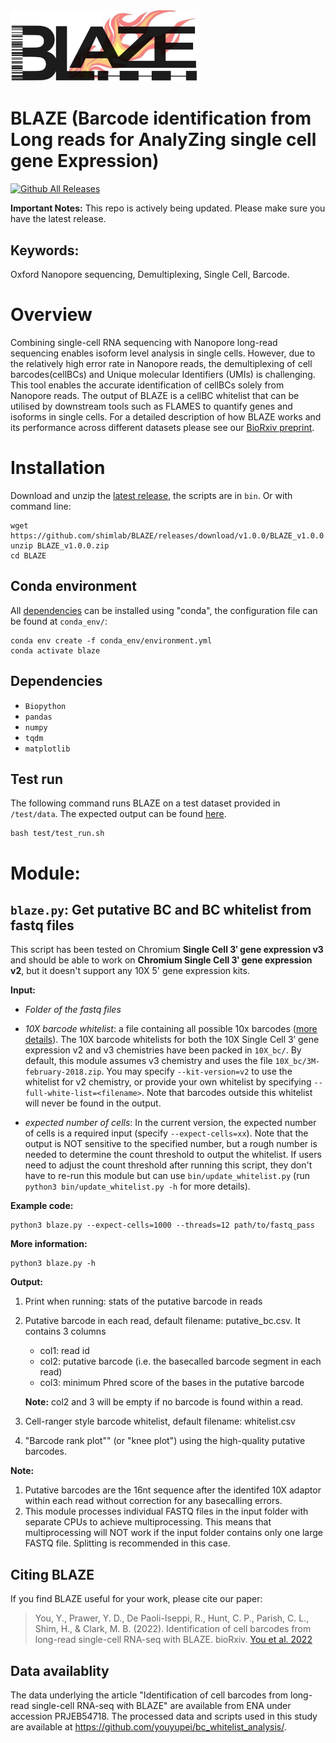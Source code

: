 <img src="logo.png" width="300"/>

# BLAZE (Barcode identification from Long reads for AnalyZing single cell gene Expression)
[![Github All Releases](https://img.shields.io/github/downloads/shimlab/BLAZE/total.svg)](https://github.com/shimlab/BLAZE/releases/download/v1.0.0/BLAZE_v1.0.0.zip)

**Important Notes:** This repo is actively being updated. Please make sure you have the latest release.

## Keywords:
Oxford Nanopore sequencing, Demultiplexing, Single Cell, Barcode.

# Overview
Combining single-cell RNA sequencing with Nanopore long-read sequencing enables isoform level analysis in single cells. However, due to the relatively high error rate in Nanopore reads, the demultiplexing of cell barcodes(cellBCs) and Unique molecular Identifiers (UMIs) is challenging. This tool enables the accurate identification of cellBCs solely from Nanopore reads. The output of BLAZE is a cellBC whitelist that can be utilised by downstream tools such as FLAMES to quantify genes and isoforms in single cells. For a detailed description of how BLAZE works and its performance across different datasets please see our [BioRxiv preprint](https://www.biorxiv.org/content/10.1101/2022.08.16.504056v1).

# Installation

Download and unzip the [latest release](https://github.com/shimlab/BLAZE/releases/download/v1.0.0/BLAZE_v1.0.0.zip), the scripts are in `bin`. Or with command line:
```
wget https://github.com/shimlab/BLAZE/releases/download/v1.0.0/BLAZE_v1.0.0.zip
unzip BLAZE_v1.0.0.zip
cd BLAZE
```

## Conda environment
All [dependencies](#dependencies) can be installed using "conda", the configuration file can be found at `conda_env/`:
```
conda env create -f conda_env/environment.yml
conda activate blaze
```

## <a name="dependencies"></a>Dependencies
* `Biopython`
* `pandas`
* `numpy`
* `tqdm`
* `matplotlib`

## Test run
The following command runs BLAZE on a test dataset provided in `/test/data`. The expected output can be found [here](test/).
```
bash test/test_run.sh
```

# Module:

## `blaze.py`: Get putative BC and BC whitelist from fastq files
This script has been tested on Chromium **Single Cell 3ʹ gene expression v3** and should be able to work on **Chromium Single Cell 3ʹ gene expression v2**, but it doesn't support any 10X 5' gene expression kits.

**Input:** 
 * *Folder of the fastq files*
 * *10X barcode whitelist*: a file containing all possible 10x barcodes ([more details](https://kb.10xgenomics.com/hc/en-us/articles/115004506263-What-is-a-barcode-whitelist-)). The 10X barcode whitelists for both the 10X Single Cell 3ʹ gene expression v2 and v3 chemistries have been packed in `10X_bc/`. By default, this module assumes v3 chemistry and uses the file `10X_bc/3M-february-2018.zip`. You may specify `--kit-version=v2` to use the whitelist for v2 chemistry, or provide your own whitelist by specifying `--full-white-list=<filename>`. Note that barcodes outside this whitelist will never be found in the output.

 * *expected number of cells*: In the current version, the expected number of cells is a required input (specify `--expect-cells=xx`). Note that the output is NOT sensitive to the specified number, but a rough number is needed to determine the count threshold to output the whitelist. If users need to adjust the count threshold after running this script, they don't have to re-run this module but can use `bin/update_whitelist.py` (run `python3 bin/update_whitelist.py -h` for more details).

**Example code:**
```
python3 blaze.py --expect-cells=1000 --threads=12 path/to/fastq_pass
```

**More information:**
```
python3 blaze.py -h
```

**Output:**
1. Print when running: stats of the putative barcode in reads
2. Putative barcode in each read, default filename: putative_bc.csv. It contains 3 columns
    * col1: read id
    * col2: putative barcode (i.e. the basecalled barcode segment in each read)
    * col3: minimum Phred score of the bases in the putative barcode
   
    **Note:** col2 and 3 will be empty if no barcode is found within a read. 
3. Cell-ranger style barcode whitelist, default filename: whitelist.csv
4. "Barcode rank plot"" (or "knee plot") using the high-quality putative barcodes.

**Note:**
1. Putative barcodes are the 16nt sequence after the identifed 10X adaptor within each read without correction for any basecalling errors.
2. This module processes individual FASTQ files in the input folder with separate CPUs to achieve multiprocessing. This means that multiprocessing will NOT work if the input folder contains only one large FASTQ file. Splitting is recommended in this case.

## Citing BLAZE

If you find BLAZE useful for your work, please cite our paper:

>You, Y., Prawer, Y. D., De Paoli-Iseppi, R., Hunt, C. P., Parish, C. L., Shim, H., & Clark, M. B. (2022). Identification of cell barcodes from long-read single-cell RNA-seq with BLAZE. bioRxiv.
>[You et al. 2022](https://www.biorxiv.org/content/10.1101/2022.08.16.504056v1)


## Data availablity
The data underlying the article "Identification of cell barcodes from long-read single-cell RNA-seq with BLAZE" are available from ENA under accession PRJEB54718. The processed data and scripts used in this study are available at https://github.com/youyupei/bc_whitelist_analysis/.


